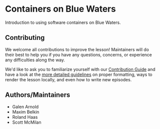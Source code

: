 # Containers on Blue Waters

Introduction to using software containers on Blue Waters.

## Contributing

We welcome all contributions to improve the lesson! Maintainers will do their best to help you if
you have any questions, concerns, or experience any difficulties along the way.

We'd like to ask you to familiarize yourself with our [Contribution Guide](CONTRIBUTING.md) and have
a look at the [more detailed guidelines][lesson-example] on proper formatting, ways to render the
lesson locally, and even how to write new episodes.

## Authors/Maintainers

* Galen Arnold
* Maxim Belkin
* Roland Haas
* Scott McMilan

[lesson-example]: https://carpentries.github.io/lesson-example
